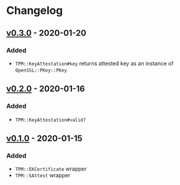 # Changelog

## [v0.3.0] - 2020-01-20

### Added

- `TPM::KeyAttestation#key` returns attested key as an instance of `OpenSSL::PKey::PKey`

## [v0.2.0] - 2020-01-16

### Added

- `TPM::KeyAttestation#valid?`

## [v0.1.0] - 2020-01-15

### Added

- `TPM::EKCertificate` wrapper
- `TPM::SAttest` wrapper

[v0.3.0]: https://github.com/cedarcode/tpm-key_attestation/compare/v0.2.0...v0.3.0/
[v0.2.0]: https://github.com/cedarcode/tpm-key_attestation/compare/v0.1.0...v0.2.0/
[v0.1.0]: https://github.com/cedarcode/tpm-key_attestation/compare/57c926ef7e83830cee8d111fdc5ccaf99ab2e861...v0.1.0/
